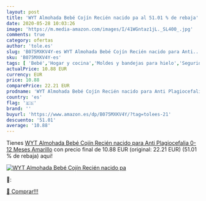 ```yaml
---
layout: post
title: 'WYT Almohada Bebé Cojín Recién nacido pa al 51.01 % de rebaja'
date: 2020-05-28 10:03:26
image: 'https://m.media-amazon.com/images/I/41WGntaz1jL._SL400_.jpg'
comments: true
category: ofertas
author: 'tole.es'
slug: 'B075MXKV4Y-es WYT Almohada Bebé Cojín Recién nacido para Anti...'
sku: 'B075MXKV4Y-es'
tags: [ 'Bebé','Hogar y cocina','Moldes y bandejas para hielo','Seguridad','Utensilios de bar','Utensilios de cocina','Vigilabebés','bebé', ]
actualPrice: 10.88 EUR
currency: EUR
price: 10.88
comparePrice: 22.21 EUR
prodname: 'WYT Almohada Bebé Cojín Recién nacido para Anti Plagiocefalia 0-12 Meses Amarillo'
country: 'es'
flag: '🇪🇸'
brand: ''
buyurl: 'https://www.amazon.es/dp/B075MXKV4Y/?tag=tolees-21'
descuento: '51.01'
average: '10.88'
---
```


Tienes [WYT Almohada Bebé Cojín Recién nacido para Anti Plagiocefalia 0-12 Meses Amarillo](https://www.amazon.es/dp/B075MXKV4Y/?tag=tolees-21) con precio final de  10.88 EUR (original: 22.21 EUR) (51.01 %  de rebaja) aqui!

[![WYT Almohada Bebé Cojín Recién nacido pa](https://m.media-amazon.com/images/I/41WGntaz1jL._SL400_.jpg)](https://www.amazon.es/dp/B075MXKV4Y/?tag=tolees-21)

🔎:


[🛒 Comprar!!!](https://www.amazon.es/dp/B075MXKV4Y/?tag=tolees-21)

